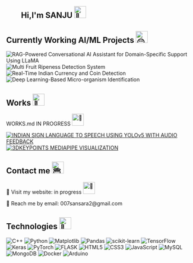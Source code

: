 <dir>
 <h2>Hi,I'm SANJU  <picture>
  <source srcset="https://fonts.gstatic.com/s/e/notoemoji/latest/1fae1/512.webp" type="image/webp">
  <img src="https://fonts.gstatic.com/s/e/notoemoji/latest/1fae1/512.gif" alt="🫡" width="32" height="32">
</picture> </h2> 
</dir>



 <h2> Currently Working AI/ML Projects <picture>
  <source srcset="https://fonts.gstatic.com/s/e/notoemoji/latest/1f636_200d_1f32b_fe0f/512.webp" type="image/webp">
  <img src="https://fonts.gstatic.com/s/e/notoemoji/latest/1f636_200d_1f32b_fe0f/512.gif" alt="😶" width="32" height="32">
</picture></h2>

![RAG-Powered Conversational AI Assistant for Domain-Specific Support Using LLaMA](https://img.shields.io/badge/RAG--Powered%20Conversational%20AI%20Assistant%20for%20Domain--Specific%20Support%20Using%20LLaMA-IN%20PROGRESS%2020%25-purple?style=for-the-badge&logo=GitHub&labelColor=purple&logoColor=white&color=white)
![Multi Fruit Ripeness Detection System](https://img.shields.io/badge/Multi%20Fruit%20Ripness%20Detection%20System-IN%20PROGRESS%2070%25-gold?style=for-the-badge&logo=GitHub&labelColor=gold&logoColor=white&color=white)
![Real-Time Indian Currency and Coin Detection](https://img.shields.io/badge/Real--Time%20Indian%20Currency%20and%20Coin%20Detection-IN%20PROGRESS%2050%25-crimson?style=for-the-badge&logo=GitHub&labelColor=crimson&logoColor=white&color=white)
![Deep Learning-Based Micro-organism Identification](https://img.shields.io/badge/Deep%20Learning%20Based%20Micro--organism%20Identification-IN%20Progress%205%25-%231e90ff?style=for-the-badge&logo=GitHub&labelColor=%231e90ff&logoColor=white&color=white)

 <h2>Works<picture>
  <source srcset="https://fonts.gstatic.com/s/e/notoemoji/latest/1f974/512.webp" type="image/webp">
  <img src="https://fonts.gstatic.com/s/e/notoemoji/latest/1f974/512.gif" alt="🥴" width="32" height="32">
</picture></h2>
<p>WORKS.md IN PROGRESS <picture>
  <source srcset="https://fonts.gstatic.com/s/e/notoemoji/latest/1f6a7/512.webp" type="image/webp">
  <img src="https://fonts.gstatic.com/s/e/notoemoji/latest/1f6a7/512.gif" alt="🚧" width="32" height="32">
 
[![INDIAN SIGN LANGUAGE TO SPEECH USING YOLOv5 WITH AUDIO FEEDBACK](https://img.shields.io/badge/INDIAN%20SIGN%20LANGUAGE%20TO%20SPEECH%20USING%20YOLOv5%20WITH%20AUDIO%20FEEDBACK-orange?style=for-the-badge&logo=GitHub&labelColor=orange&logoColor=white&color=white)](https://github.com/sanjusarank/INDIAN-SIGN-LANGUAGE-TO-SPEECH-USING-YOLOv5-WITH-AUDIO-FEEDBACK)
[![3DKEYPOINTS MEDIAPIPE VISUALIZATION](https://img.shields.io/badge/3DKEYPOINTS%20MEDIAPIPE%20VISUALIZATION-%23brightgreen.svg?style=for-the-badge&logo=GitHub&labelColor=brightgreen&logoColor=white&color=white)](https://github.com/sanjusarank/3DKEYPOINT-MEDIAPIPE-VISUALIZATION)

</picture> </p>


<h2>Contact me<picture>
  <source srcset="https://fonts.gstatic.com/s/e/notoemoji/latest/1f607/512.webp" type="image/webp">
  <img src="https://fonts.gstatic.com/s/e/notoemoji/latest/1f607/512.gif" alt="😇" width="32" height="32">
</picture>
 
</h2>
<p>🔫 Visit my website: in progress <picture>
  <source srcset="https://fonts.gstatic.com/s/e/notoemoji/latest/1f6a7/512.webp" type="image/webp">
  <img src="https://fonts.gstatic.com/s/e/notoemoji/latest/1f6a7/512.gif" alt="🚧" width="32" height="32">
</picture></p>

 <p>💬 Reach me by email: 007sansara2@gmail.com</p>
 
 <h2>Technologies <picture>
  <source srcset="https://fonts.gstatic.com/s/e/notoemoji/latest/1f916/512.webp" type="image/webp">
  <img src="https://fonts.gstatic.com/s/e/notoemoji/latest/1f916/512.gif" alt="🤖" width="32" height="32">
</picture>
 </h2>

![C++](https://img.shields.io/badge/C%2B%2B-00599C?style=for-the-badge&logo=c%2B%2B&logoColor=white)
![Python](https://img.shields.io/badge/python-3670A0?style=for-the-badge&logo=python&logoColor=ffdd54)
![Matplotlib](https://img.shields.io/badge/Matplotlib-%23ffffff.svg?style=for-the-badge&logo=Matplotlib&logoColor=black)
![Pandas](https://img.shields.io/badge/pandas-%23150458.svg?style=for-the-badge&logo=pandas&logoColor=white)
![scikit-learn](https://img.shields.io/badge/scikit--learn-%23F7931E.svg?style=for-the-badge&logo=scikit-learn&logoColor=white)
![TensorFlow](https://img.shields.io/badge/TensorFlow-%23FF6F00.svg?style=for-the-badge&logo=TensorFlow&logoColor=white)
![Keras](https://img.shields.io/badge/Keras-%23D00000.svg?style=for-the-badge&logo=Keras&logoColor=white)
![PyTorch](https://img.shields.io/badge/PyTorch-%23EE4C2C.svg?style=for-the-badge&logo=PyTorch&logoColor=white)
![FLASK](https://img.shields.io/badge/Flask-000000?style=for-the-badge&logo=flask&logoColor=white)
![HTML5](https://img.shields.io/badge/html5-%23E34F26.svg?style=for-the-badge&logo=html5&logoColor=white)
![CSS3](https://img.shields.io/badge/css3-%231572B6.svg?style=for-the-badge&logo=css3&logoColor=white)
![JavaScript](https://img.shields.io/badge/javascript-%23323330.svg?style=for-the-badge&logo=javascript&logoColor=%23F7DF1E)
![MySQL](https://img.shields.io/badge/mysql-4479A1.svg?style=for-the-badge&logo=mysql&logoColor=white)
![MongoDB](https://img.shields.io/badge/MongoDB-%234ea94b.svg?style=for-the-badge&logo=mongodb&logoColor=white)
![Docker](https://img.shields.io/badge/docker-%230db7ed.svg?style=for-the-badge&logo=docker&logoColor=white)
![Arduino](https://img.shields.io/badge/-Arduino-00979D?style=for-the-badge&logo=Arduino&logoColor=white)
